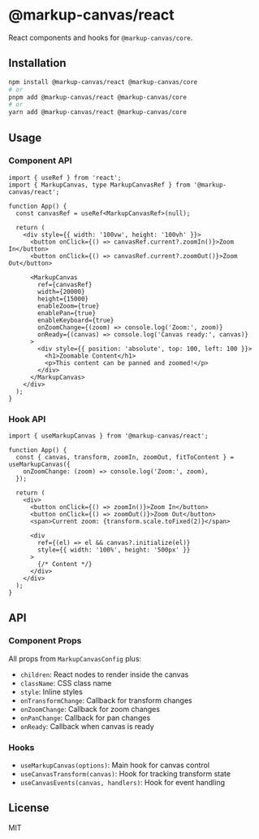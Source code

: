 # @markup-canvas/react

React components and hooks for `@markup-canvas/core`.

## Installation

```bash
npm install @markup-canvas/react @markup-canvas/core
# or
pnpm add @markup-canvas/react @markup-canvas/core
# or
yarn add @markup-canvas/react @markup-canvas/core
```

## Usage

### Component API

```tsx
import { useRef } from 'react';
import { MarkupCanvas, type MarkupCanvasRef } from '@markup-canvas/react';

function App() {
  const canvasRef = useRef<MarkupCanvasRef>(null);

  return (
    <div style={{ width: '100vw', height: '100vh' }}>
      <button onClick={() => canvasRef.current?.zoomIn()}>Zoom In</button>
      <button onClick={() => canvasRef.current?.zoomOut()}>Zoom Out</button>
      
      <MarkupCanvas
        ref={canvasRef}
        width={20000}
        height={15000}
        enableZoom={true}
        enablePan={true}
        enableKeyboard={true}
        onZoomChange={(zoom) => console.log('Zoom:', zoom)}
        onReady={(canvas) => console.log('Canvas ready:', canvas)}
      >
        <div style={{ position: 'absolute', top: 100, left: 100 }}>
          <h1>Zoomable Content</h1>
          <p>This content can be panned and zoomed!</p>
        </div>
      </MarkupCanvas>
    </div>
  );
}
```

### Hook API

```tsx
import { useMarkupCanvas } from '@markup-canvas/react';

function App() {
  const { canvas, transform, zoomIn, zoomOut, fitToContent } = useMarkupCanvas({
    onZoomChange: (zoom) => console.log('Zoom:', zoom),
  });

  return (
    <div>
      <button onClick={() => zoomIn()}>Zoom In</button>
      <button onClick={() => zoomOut()}>Zoom Out</button>
      <span>Current zoom: {transform.scale.toFixed(2)}</span>
      
      <div
        ref={(el) => el && canvas?.initialize(el)}
        style={{ width: '100%', height: '500px' }}
      >
        {/* Content */}
      </div>
    </div>
  );
}
```

## API

### Component Props

All props from `MarkupCanvasConfig` plus:

- `children`: React nodes to render inside the canvas
- `className`: CSS class name
- `style`: Inline styles
- `onTransformChange`: Callback for transform changes
- `onZoomChange`: Callback for zoom changes
- `onPanChange`: Callback for pan changes
- `onReady`: Callback when canvas is ready

### Hooks

- `useMarkupCanvas(options)`: Main hook for canvas control
- `useCanvasTransform(canvas)`: Hook for tracking transform state
- `useCanvasEvents(canvas, handlers)`: Hook for event handling

## License

MIT

